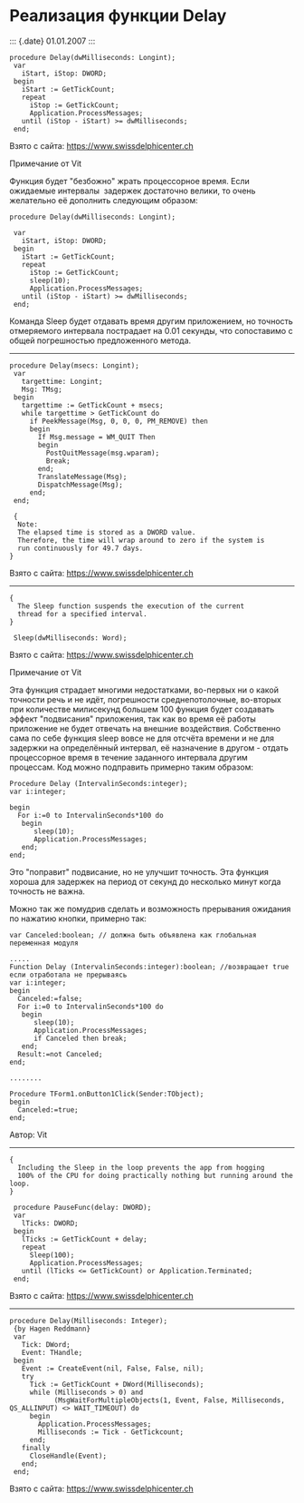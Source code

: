 Реализация функции Delay
========================

::: {.date}
01.01.2007
:::

    procedure Delay(dwMilliseconds: Longint);
     var
       iStart, iStop: DWORD;
     begin
       iStart := GetTickCount;
       repeat
         iStop := GetTickCount;
         Application.ProcessMessages;
       until (iStop - iStart) >= dwMilliseconds;
     end;

Взято с сайта: <https://www.swissdelphicenter.ch>

Примечание от Vit

Функция будет \"безбожно\" жрать процессорное время. Если ожидаемые
интервалы  задержек достаточно велики, то очень желательно её дополнить
следующим образом:

    procedure Delay(dwMilliseconds: Longint);

     var
       iStart, iStop: DWORD;
     begin
       iStart := GetTickCount;
       repeat
         iStop := GetTickCount;
         sleep(10);
         Application.ProcessMessages;
       until (iStop - iStart) >= dwMilliseconds;
     end;

Команда Sleep будет отдавать время другим приложением, но точность
отмеряемого интервала пострадает на 0.01 секунды, что сопоставимо с
общей погрешностью предложенного метода.

------------------------------------------------------------------------

    procedure Delay(msecs: Longint);
     var
       targettime: Longint;
       Msg: TMsg;
     begin
       targettime := GetTickCount + msecs;
       while targettime > GetTickCount do
         if PeekMessage(Msg, 0, 0, 0, PM_REMOVE) then
         begin
           If Msg.message = WM_QUIT Then
           begin
             PostQuitMessage(msg.wparam);
             Break;
           end;
           TranslateMessage(Msg);
           DispatchMessage(Msg);
         end;
     end;
     
     { 
      Note: 
      The elapsed time is stored as a DWORD value. 
      Therefore, the time will wrap around to zero if the system is 
      run continuously for 49.7 days. 
    }

Взято с сайта: <https://www.swissdelphicenter.ch>

------------------------------------------------------------------------

    { 
      The Sleep function suspends the execution of the current 
      thread for a specified interval. 
    }
     
     Sleep(dwMilliseconds: Word);
     

Взято с сайта: <https://www.swissdelphicenter.ch>

Примечание от Vit

Эта функция страдает многими недостатками, во-первых ни о какой точности
речь и не идёт, погрешности среднепотолочные, во-вторых при количестве
милисекунд большем 100 функция будет создавать эффект \"подвисания\"
приложения, так как во время её работы приложение не будет отвечать на
внешние воздействия. Собственно сама по себе функция sleep вовсе не для
отсчёта времени и не для задержки на определённый интервал, её
назначение в другом - отдать процессорное время в течение заданного
интервала другим процессам. Код можно подправить примерно таким образом:

    Procedure Delay (IntervalinSeconds:integer);
    var i:integer;

    begin
      For i:=0 to IntervalinSeconds*100 do
       begin
          sleep(10);
          Application.ProcessMessages;      
       end;
    end;

Это \"поправит\" подвисание, но не улучшит точность. Эта функция хороша
для задержек на период от секунд до несколько минут когда точность не
важна.

Можно так же помудрив сделать и возможность прерывания ожидания по
нажатию кнопки, примерно так:

    var Canceled:boolean; // должна быть объявлена как глобальная переменная модуля
     
    .....
    Function Delay (IntervalinSeconds:integer):boolean; //возвращает true если отработала не прерываясь
    var i:integer;
    begin
      Canceled:=false; 
      For i:=0 to IntervalinSeconds*100 do
       begin
          sleep(10);
          Application.ProcessMessages;      
          if Canceled then break;
       end;
      Result:=not Canceled;
    end;
     
    ........
     
    Procedure TForm1.onButton1Click(Sender:TObject);
    begin
      Canceled:=true;
    end;

Автор: Vit

------------------------------------------------------------------------

    { 
      Including the Sleep in the loop prevents the app from hogging 
      100% of the CPU for doing practically nothing but running around the loop. 
    }
     
     procedure PauseFunc(delay: DWORD);
     var
       lTicks: DWORD;
     begin
       lTicks := GetTickCount + delay;
       repeat
         Sleep(100);
         Application.ProcessMessages;
       until (lTicks <= GetTickCount) or Application.Terminated;
     end;
     
     

Взято с сайта: <https://www.swissdelphicenter.ch>

------------------------------------------------------------------------

    procedure Delay(Milliseconds: Integer);
     {by Hagen Reddmann}
     var
       Tick: DWord;
       Event: THandle;
     begin
       Event := CreateEvent(nil, False, False, nil);
       try
         Tick := GetTickCount + DWord(Milliseconds);
         while (Milliseconds > 0) and
               (MsgWaitForMultipleObjects(1, Event, False, Milliseconds, QS_ALLINPUT) <> WAIT_TIMEOUT) do
         begin
           Application.ProcessMessages;
           Milliseconds := Tick - GetTickcount;
         end;
       finally
         CloseHandle(Event);
       end;
     end;
     

Взято с сайта: <https://www.swissdelphicenter.ch>
